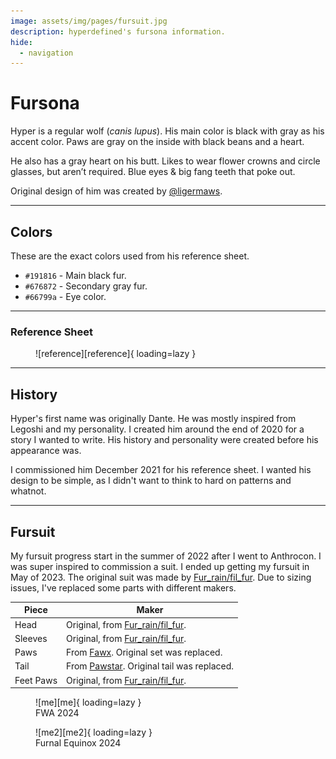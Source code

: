 ```yaml
---
image: assets/img/pages/fursuit.jpg
description: hyperdefined's fursona information.
hide:
  - navigation
---
```

# Fursona

Hyper is a regular wolf (_canis lupus_). His main color is black with gray as his accent color. Paws are gray on the inside with black beans and a heart.

He also has a gray heart on his butt. Likes to wear flower crowns and circle glasses, but aren’t required. Blue eyes & big fang teeth that poke out.

Original design of him was created by [@ligermaws](https://twitter.com/ligermaws).

---

## Colors

These are the exact colors used from his reference sheet.

- `#191816` - Main black fur.
- `#676872` - Secondary gray fur.
- `#66799a` - Eye color.

---

### Reference Sheet

<figure markdown="span">
    ![reference][reference]{ loading=lazy }
</figure>

---

## History

Hyper's first name was originally Dante. He was mostly inspired from Legoshi and my personality. I created him around the end of 2020 for a story I wanted to write. His history and personality were created before his appearance was.

I commissioned him December 2021 for his reference sheet. I wanted his design to be simple, as I didn't want to think to hard on patterns and whatnot.

---

## Fursuit

My fursuit progress start in the summer of 2022 after I went to Anthrocon. I was super inspired to commission a suit. I ended up getting my fursuit in May of 2023. The original suit was made by [Fur_rain/fil_fur](https://www.instagram.com/fil_fur/). Due to sizing issues, I've replaced some parts with different makers.

| Piece     | Maker                                                                        |
| --------- | ---------------------------------------------------------------------------- |
| Head      | Original, from [Fur_rain/fil_fur](https://www.instagram.com/fil_fur/).       |
| Sleeves   | Original, from [Fur_rain/fil_fur](https://www.instagram.com/fil_fur/).       |
| Paws      | From [Fawx](https://www.instagram.com/fawxstar/). Original set was replaced. |
| Tail      | From [Pawstar](https://pawstar.com/). Original tail was replaced.            |
| Feet Paws | Original, from [Fur_rain/fil_fur](https://www.instagram.com/fil_fur/).       |

<figure markdown="span">
    ![me][me]{ loading=lazy }
    <figcaption>FWA 2024</figcaption>
</figure>
<figure markdown="span">
    ![me2][me2]{ loading=lazy }
    <figcaption>Furnal Equinox 2024</figcaption>
</figure>

[reference]: ../assets/img/pages/fursona-ref.png "hyper's reference sheet"
[me]: ../assets/img/pages/fursuit.jpg "hyper's fursuit photo #1"
[me2]: ../assets/img/pages/fursuit2.jpg "hyper's fursuit photo #2"
